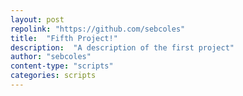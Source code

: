 ```yaml
---
layout: post
repolink: "https://github.com/sebcoles"
title:  "Fifth Project!"
description:  "A description of the first project"
author: "sebcoles"
content-type: "scripts"
categories: scripts
---
```

